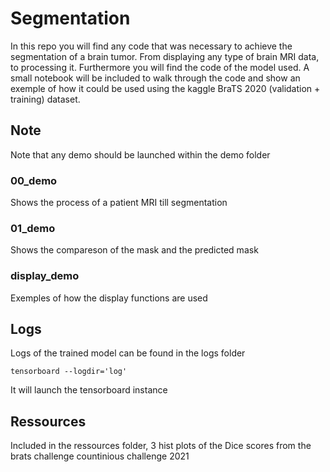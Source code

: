 # Segmentation

In this repo you will find any code that was necessary to achieve the segmentation of a brain tumor.
From displaying any type of brain MRI data, to processing it.
Furthermore you will find the code of the model used.
A small notebook will be included to walk through the code and show an exemple of how it could be used using the kaggle BraTS 2020 (validation + training) dataset.


## Note

Note that any demo should be launched within the demo folder 

### 00_demo

Shows the process of a patient MRI till segmentation
### 01_demo

Shows the compareson of the mask and the predicted mask

### display_demo

Exemples of how the display functions are used
## Logs

Logs of the trained model can be found in the logs folder

``` tensorboard --logdir='log' ```

It will launch the tensorboard instance

## Ressources 

Included in the ressources folder, 3 hist plots of the Dice scores from the brats challenge countinious challenge 2021
